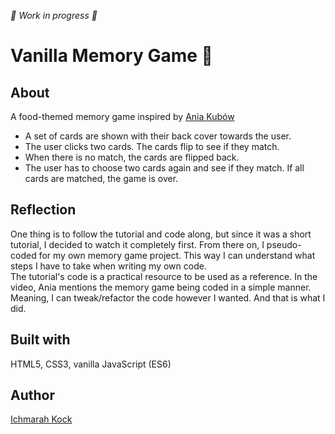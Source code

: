 *🔧 Work in progress 🔧*  

# Vanilla Memory Game 🍦

## About  
A food-themed memory game inspired by [Ania Kubów](https://www.youtube.com/watch?v=tjyDOHzKN0w)
* A set of cards are shown with their back cover towards the user. 
* The user clicks two cards. The cards flip to see if they match. 
* When there is no match, the cards are flipped back. 
* The user has to choose two cards again and see if they match. If all cards are matched, the game is over.

## Reflection
One thing is to follow the tutorial and code along, but since it was a short tutorial, I decided to watch it completely first. From there on, I pseudo-coded for my own memory game project. This way I can understand what steps I have to take when writing my own code.   
The tutorial's code is a practical resource to be used as a reference. In the video, Ania mentions the memory game being coded in a simple manner. Meaning, I can tweak/refactor the code however I wanted. And that is what I did. 

## Built with  
HTML5, CSS3, vanilla JavaScript (ES6)

## Author
[Ichmarah Kock](https://www.linkedin.com/in/ichmarah/)